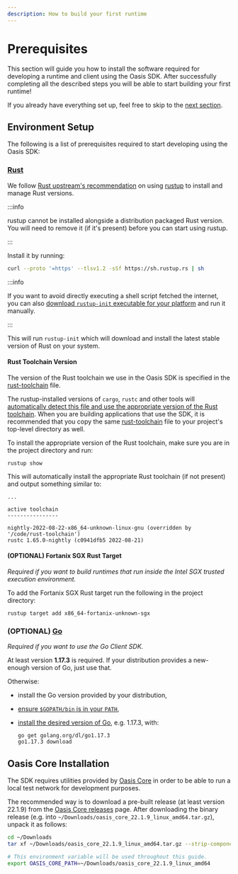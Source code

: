 ```yaml
---
description: How to build your first runtime
---
```


# Prerequisites

This section will guide you how to install the software required for developing
a runtime and client using the Oasis SDK. After successfully completing all the
described steps you will be able to start building your first runtime!

If you already have everything set up, feel free to skip to the [next
section](minimal-runtime.md).

## Environment Setup

The following is a list of prerequisites required to start developing using the
Oasis SDK:

### [Rust]

We follow [Rust upstream's recommendation][rust-upstream-rustup] on using
[rustup] to install and manage Rust versions.

:::info

rustup cannot be installed alongside a distribution packaged Rust version. You
will need to remove it (if it's present) before you can start using rustup.

:::

Install it by running:

```bash
curl --proto '=https' --tlsv1.2 -sSf https://sh.rustup.rs | sh
```

:::info

If you want to avoid directly executing a shell script fetched the
internet, you can also [download `rustup-init` executable for your platform]
and run it manually.

:::

This will run `rustup-init` which will download and install the latest stable
version of Rust on your system.

#### Rust Toolchain Version

The version of the Rust toolchain we use in the Oasis SDK is specified in the
[rust-toolchain] file.

The rustup-installed versions of `cargo`, `rustc` and other tools will
[automatically detect this file and use the appropriate version of the Rust
toolchain][rust-toolchain-precedence]. When you are building applications that
use the SDK, it is recommended that you copy the same [rust-toolchain] file to
your project's top-level directory as well.

To install the appropriate version of the Rust toolchain, make sure you are
in the project directory and run:

```
rustup show
```

This will automatically install the appropriate Rust toolchain (if not
present) and output something similar to:

```
...

active toolchain
----------------

nightly-2022-08-22-x86_64-unknown-linux-gnu (overridden by '/code/rust-toolchain')
rustc 1.65.0-nightly (c0941dfb5 2022-08-21)
```

#### (OPTIONAL) Fortanix SGX Rust Target

_Required if you want to build runtimes that run inside the Intel SGX trusted
execution environment._

To add the Fortanix SGX Rust target run the following in the project
directory:

```
rustup target add x86_64-fortanix-unknown-sgx
```

<!-- markdownlint-disable line-length -->
[rustup]: https://rustup.rs/
[rust-upstream-rustup]: https://www.rust-lang.org/tools/install
[download `rustup-init` executable for your platform]: https://rust-lang.github.io/rustup/installation/other.html
[Rust]: https://www.rust-lang.org/
[rust-toolchain]: https://github.com/oasisprotocol/oasis-sdk/tree/master/rust-toolchain
[rust-toolchain-precedence]: https://github.com/rust-lang/rustup/blob/master/README.md#override-precedence
<!-- markdownlint-enable line-length -->

### (OPTIONAL) [Go]

_Required if you want to use the Go Client SDK._

At least version **1.17.3** is required. If your distribution provides a
new-enough version of Go, just use that.

Otherwise:

* install the Go version provided by your distribution,
* [ensure `$GOPATH/bin` is in your `PATH`],
* [install the desired version of Go], e.g. 1.17.3, with:

  ```
  go get golang.org/dl/go1.17.3
  go1.17.3 download
    ```

<!-- markdownlint-disable line-length -->
[Go]: https://golang.org
[ensure `$GOPATH/bin` is in your `PATH`]: https://tip.golang.org/doc/code.html#GOPATH
[install the desired version of Go]: https://golang.org/doc/install#extra_versions
<!-- markdownlint-enable line-length -->

## Oasis Core Installation

The SDK requires utilities provided by [Oasis Core] in order to be able to run
a local test network for development purposes.

The recommended way is to download a pre-built release (at least version
22.1.9) from the [Oasis Core releases] page. After downloading the binary
release (e.g. into `~/Downloads/oasis_core_22.1.9_linux_amd64.tar.gz`), unpack
it as follows:

```bash
cd ~/Downloads
tar xf ~/Downloads/oasis_core_22.1.9_linux_amd64.tar.gz --strip-components=1

# This environment variable will be used throughout this guide.
export OASIS_CORE_PATH=~/Downloads/oasis_core_22.1.9_linux_amd64
```

[Oasis Core]: https://github.com/oasisprotocol/oasis-core
[Oasis Core releases]: https://github.com/oasisprotocol/oasis-core/releases
